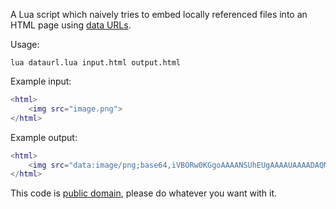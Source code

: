 A Lua script which naively tries to embed locally referenced files into an HTML page using [data URLs](https://developer.mozilla.org/en-US/docs/Web/HTTP/Basics_of_HTTP/Data_URIs).

Usage:
```
lua dataurl.lua input.html output.html
```

Example input:
```lua
<html>
    <img src="image.png">
</html>
```

Example output:
```lua
<html>
    <img src="data:image/png;base64,iVBORw0KGgoAAAANSUhEUgAAAAUAAAADAQMAAABh+Fe7AAAABlBMVEX/AP////+fGDLgAAAADklEQVQI12MIYBBgCAAAAhYAsR0KavoAAAAASUVORK5CYII=" download="image.png">
</html>
```

This code is [public domain](https://creativecommons.org/publicdomain/zero/1.0/), please do whatever you want with it.
